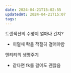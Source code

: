 ```yaml
---
date: 2024-04-21T15:02:55
updatedAt: 2024-04-21T15:07
tags: 
---
```

트랜잭션의 수명이 얼마나 긴지?
- 이럴때 락을 적절히 걸어야함

엔티티의 생명주기
- 같다면 fk를 걸어도 괜찮음